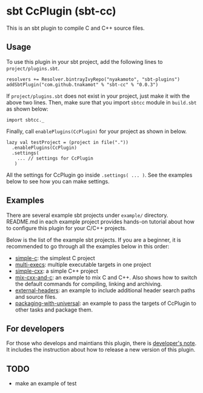 # sbt CcPlugin (sbt-cc)

This is an sbt plugin to compile C and C++ source files.

## Usage

To use this plugin in your sbt project, add the following lines to `project/plugins.sbt`.

    resolvers += Resolver.bintrayIvyRepo("nyakamoto", "sbt-plugins")
    addSbtPlugin("com.github.tnakamot" % "sbt-cc" % "0.0.3")

If `project/plugins.sbt` does not exist in your project, just make it with the above
two lines. Then, make sure that you import `sbtcc` module in `build.sbt` as shown 
below:

    import sbtcc._

Finally, call `enablePlugins(CcPlugin)` for your project as shown in below. 

    lazy val testProject = (project in file("."))
      .enablePlugins(CcPlugin)
      .settings(
        ... // settings for CcPlugin
       )

All the settings for CcPlugin go inside `.settings( ... )`. See the examples below
to see how you can make settings.

## Examples

There are several example sbt projects under `example/` directory. README.md in each
example project provides hands-on tutorial about how to configure this plugin for
your C/C++ projects.

Below is the list of the example sbt projects. If you are a beginner, it is recommended
to go through all the examples below in this order:

* [simple-c](examples/simple-c/README.md): the simplest C project
* [multi-execs](examples/multi-execs/README.md): multiple executable targets in one project
* [simple-cxx](examples/simple-cxx/README.md): a simple C++ project
* [mix-cxx-and-c](examples/mix-cxx-and-c/README.md): an example to mix C and C++. Also shows how to switch the default commands for compiling, linking and archiving.
* [external-headers](examples/external-headers/README.md): an example to include additional header search paths and source files.
* [packaging-with-universal](examples/packaging-with-universal/README.md): an example to pass the targets of CcPlugin to other tasks and package them.

## For developers

For those who develops and maintians this plugin, there is [developer's note](DEVELOPER.md). It includes the instruction about how to release a new version of this plugin.

## TODO

* make an example of test
